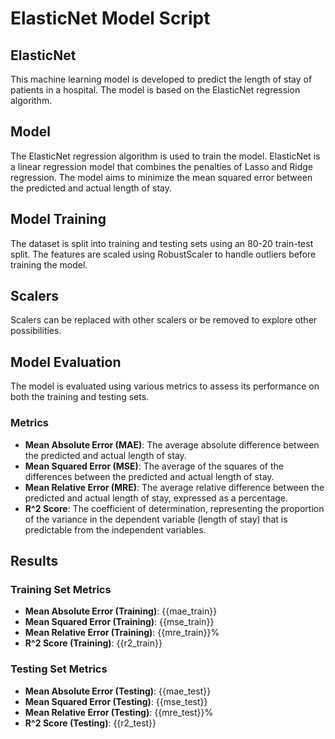 # ElasticNet Model Script

## ElasticNet
This machine learning model is developed to predict the length of stay of patients in a hospital. The model is based on the ElasticNet regression algorithm.

## Model
The ElasticNet regression algorithm is used to train the model. ElasticNet is a linear regression model that combines the penalties of Lasso and Ridge regression. The model aims to minimize the mean squared error between the predicted and actual length of stay.

## Model Training
The dataset is split into training and testing sets using an 80-20 train-test split. The features are scaled using RobustScaler to handle outliers before training the model.

## Scalers
Scalers can be replaced with other scalers or be removed to explore other possibilities.


## Model Evaluation
The model is evaluated using various metrics to assess its performance on both the training and testing sets.

### Metrics
- **Mean Absolute Error (MAE)**: The average absolute difference between the predicted and actual length of stay.
- **Mean Squared Error (MSE)**: The average of the squares of the differences between the predicted and actual length of stay.
- **Mean Relative Error (MRE)**: The average relative difference between the predicted and actual length of stay, expressed as a percentage.
- **R^2 Score**: The coefficient of determination, representing the proportion of the variance in the dependent variable (length of stay) that is predictable from the independent variables.

## Results
### Training Set Metrics
- **Mean Absolute Error (Training)**: {{mae_train}}
- **Mean Squared Error (Training)**: {{mse_train}}
- **Mean Relative Error (Training)**: {{mre_train}}%
- **R^2 Score (Training)**: {{r2_train}}

### Testing Set Metrics
- **Mean Absolute Error (Testing)**: {{mae_test}}
- **Mean Squared Error (Testing)**: {{mse_test}}
- **Mean Relative Error (Testing)**: {{mre_test}}%
- **R^2 Score (Testing)**: {{r2_test}}


